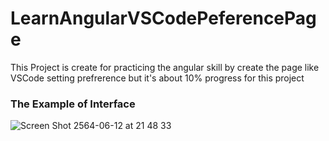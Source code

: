 # LearnAngularVSCodePeferencePage

This Project is create for practicing the angular skill by create the page like VSCode setting prefrerence but it's about 10% progress for this project

### The Example of Interface
![Screen Shot 2564-06-12 at 21 48 33](https://user-images.githubusercontent.com/68180592/121779864-f7b9a000-cbc7-11eb-8c11-e1168f936288.png)
